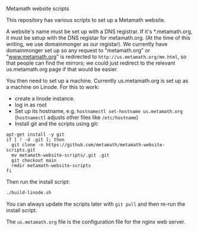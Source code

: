 Metamath website scripts

This repository has various scripts to set up a Metamath website.

A website's name must be set up with a DNS registrar.
If it's *.metamath.org, it must be setup with the DNS registar
for metamath.org.
(At the time of this writing, we use domainmonger as our registar).
We currently have domainmonger set up so any request to
"metamath.org" or "www.metamath.org" is redirected to
`http://us.metamath.org/mm.html`, so that people can find the mirrors;
we could just redirect to the relevant us.metamath.org page
if that would be easier.

You then need to set up a machine. Currently us.metamath.org is
set up as a machine on Linode. For this to work:

* create a linode instance.
* log in as root
* Set up its hostname, e.g. `hostnamectl set-hostname us.metamath.org`
  (`hostnamectl` adjusts other files like `/etc/hostname`)
* Install git and the scripts using git:

~~~~
apt-get install -y git
if [ ! -d .git ]; then
  git clone -n https://github.com/metamath/metamath-website-scripts.git
  mv metamath-website-scripts/.git .git
  git checkout main
  rmdir metamath-website-scripts
fi
~~~~

Then run the install script:

~~~~sh
./build-linode.sh
~~~~

You can always update the scripts later with `git pull`
and then re-run the install script.

The `us.metamath.org` file is the configuration file for the nginx web server.
